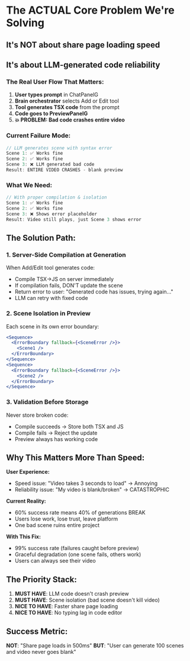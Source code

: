 # The ACTUAL Core Problem We're Solving

## It's NOT about share page loading speed
## It's about LLM-generated code reliability

### The Real User Flow That Matters:

1. **User types prompt** in ChatPanelG
2. **Brain orchestrator** selects Add or Edit tool  
3. **Tool generates TSX code** from the prompt
4. **Code goes to PreviewPanelG** 
5. **💥 PROBLEM: Bad code crashes entire video** 

### Current Failure Mode:
```javascript
// LLM generates scene with syntax error
Scene 1: ✅ Works fine
Scene 2: ✅ Works fine  
Scene 3: ❌ LLM generated bad code
Result: ENTIRE VIDEO CRASHES - blank preview
```

### What We Need:
```javascript
// With proper compilation & isolation
Scene 1: ✅ Works fine
Scene 2: ✅ Works fine
Scene 3: ❌ Shows error placeholder
Result: Video still plays, just Scene 3 shows error
```

## The Solution Path:

### 1. Server-Side Compilation at Generation
When Add/Edit tool generates code:
- Compile TSX→JS on server immediately
- If compilation fails, DON'T update the scene
- Return error to user: "Generated code has issues, trying again..."
- LLM can retry with fixed code

### 2. Scene Isolation in Preview
Each scene in its own error boundary:
```jsx
<Sequence>
  <ErrorBoundary fallback={<SceneError />}>
    <Scene1 />
  </ErrorBoundary>
</Sequence>
<Sequence>
  <ErrorBoundary fallback={<SceneError />}>
    <Scene2 />
  </ErrorBoundary>
</Sequence>
```

### 3. Validation Before Storage
Never store broken code:
- Compile succeeds → Store both TSX and JS
- Compile fails → Reject the update
- Preview always has working code

## Why This Matters More Than Speed:

**User Experience:**
- Speed issue: "Video takes 3 seconds to load" → Annoying
- Reliability issue: "My video is blank/broken" → CATASTROPHIC

**Current Reality:**
- 60% success rate means 40% of generations BREAK
- Users lose work, lose trust, leave platform
- One bad scene ruins entire project

**With This Fix:**
- 99% success rate (failures caught before preview)
- Graceful degradation (one scene fails, others work)
- Users can always see their video

## The Priority Stack:

1. **MUST HAVE**: LLM code doesn't crash preview
2. **MUST HAVE**: Scene isolation (bad scene doesn't kill video)
3. **NICE TO HAVE**: Faster share page loading
4. **NICE TO HAVE**: No typing lag in code editor

## Success Metric:

**NOT**: "Share page loads in 500ms"
**BUT**: "User can generate 100 scenes and video never goes blank"